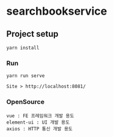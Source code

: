 # searchbookservice

## Project setup
```
yarn install
```

### Run
```
yarn run serve 

Site > http://localhost:8081/
```

### OpenSource
```
vue : FE 프레임워크 개발 용도
element-ui : UI 개발 용도
axios : HTTP 통신 개발 용도
```
